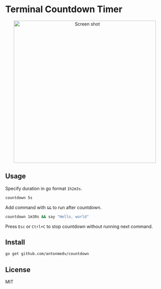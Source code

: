 # Terminal Countdown Timer

<p align="center"><img src="https://user-images.githubusercontent.com/141232/54696023-9ed03e00-4b5d-11e9-9c7b-d6f67691e70c.gif" width="450" alt="Screen shot"></p>

## Usage

Specify duration in go format `1h2m3s`.

```bash
countdown 5s
```

Add command with `&&` to run after countdown.

```bash
countdown 1m30s && say "Hello, world"
```

Press `Esc` or `Ctrl+C` to stop countdown without running next command.

## Install

```bash
go get github.com/antonmedv/countdown
``` 

## License

MIT
